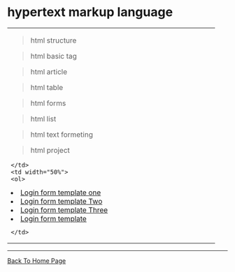 # hypertext markup language 
<table width="100%">
  <tr>
    <td width="50%">
      
>html structure

>html basic tag

>html article

>html table

>html forms

>html list

>html text formeting

>html project 

    </td>
    <td width="50%">
    <ol>
  <li><a href="login.html">Login form template one</a></li>
  <li><a href="login1.html">Login form template Two</a></li>
  <li><a href="login2.html">Login form template Three</a></li>
  <li><a href="">Login form template</a></li>
</ol>

    
    
    </td>
  </tr>
</table>

  

<hr>
<a href="https://punitkatiyar.github.io/">Back To Home Page</a>
